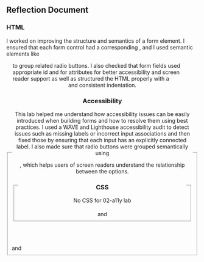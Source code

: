 ## Reflection Document

### HTML

I worked on improving the structure and semantics of a form element. I ensured that each form control had a corresponding <label>, and I used semantic elements like <fieldset> and <legend> to group related radio buttons. I also checked that form fields used appropriate id and for attributes for better accessibility and screen reader support as well as structured the HTML properly with a <header> and consistent indentation.

### Accessibility

This lab helped me understand how accessibility issues can be easily introduced when building forms and how to resolve them using best practices. I used a WAVE and Lighthouse accessibility audit to detect issues such as missing labels or incorrect input associations and then fixed those by ensuring that each input has an explicitly connected label. I also made sure that radio buttons were grouped semantically using <fieldset> and <legend>, which helps users of screen readers understand the relationship between the options.

### CSS

No CSS for 02-a11y lab 
